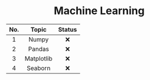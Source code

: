<h1 align="center">Machine Learning</h1>

<div align="center"> 

| No. | Topic                       | Status |
|:---:|:---------------------------:|:------:|
|  1  | Numpy                       | ❌     |
|  2  | Pandas                      | ❌     |
|  3  | Matplotlib                  | ❌     |
|  4  | Seaborn                     | ❌     |

</div>